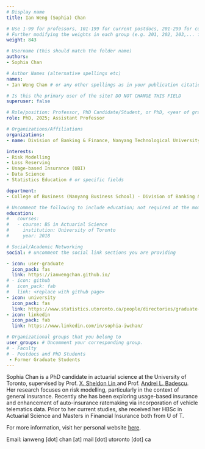 ```yaml
---
# Display name
title: Ian Weng (Sophia) Chan

# Use 1-99 for professors, 101-199 for current postdocs, 201-299 for current phds, 301-399 for current masters, 401-499 for current undergrads, 801-809 for alum postdocs, 811-849 for alum phds, 851-899 for alum masters, and 901-999 for alum undergrads
# Further modifying the weights in each group (e.g. 201, 202, 203,... for current phds) allows customized ordering (e.g. new students first)
weight: 843

# Username (this should match the folder name)
authors:
- Sophia Chan

# Author Names (alternative spellings etc)
names:
- Ian Weng Chan # or any other spellings as in your publication citations

# Is this the primary user of the site? DO NOT CHANGE THIS FIELD
superuser: false

# Role/position: Professor, PhD Candidate/Student, or PhD, <year of graduation>
role: PhD, 2025; Assistant Professor

# Organizations/Affiliations
organizations:
- name: Division of Banking & Finance, Nanyang Technological University

interests:
- Risk Modelling
- Loss Reserving
- Usage-based Insurance (UBI)
- Data Science
- Statistics Education # or specific fields

department:
- College of Business (Nanyang Business School) - Division of Banking & Finance, Nanyang Technological University

# Uncomment the following to include education; not required at the moment.
education:
#   courses:
#   - course: BS in Actuarial Science
#     institution: University of Toronto
#     year: 2018

# Social/Academic Networking
social: # uncomment the social link sections you are providing

- icon: user-graduate
  icon_pack: fas
  link: https://ianwengchan.github.io/
# - icon: github
#   icon_pack: fab
#   link: <replace with github page>
- icon: university
  icon_pack: fas
  link: https://www.statistics.utoronto.ca/people/directories/graduate-students/ian-weng-sophia-chan 
- icon: linkedin
  icon_pack: fab
  link: https://www.linkedin.com/in/sophia-iwchan/ 

# Organizational groups that you belong to
user_groups: # Uncomment your corresponding group.
# - Faculty
# - Postdocs and PhD Students
 - Former Graduate Students
---
```


Sophia Chan is a PhD candidate in actuarial science at the University of Toronto, supervised by Prof. <a href="/author/sheldon-lin/">X. Sheldon Lin </a> and Prof. <a href="/author/andrei-badescu/">Andrei L. Badescu</a>.  Her research focuses on risk modelling, particularly in the context of general insurance.  Recently she has been exploring usage-based insurance and enhancement of auto-insurance ratemaking via incorporation of vehicle telematics data.  Prior to her current studies, she received her HBSc in Actuarial Science and Masters in Financial Insurance both from U of T.

For more information, visit her personal website [here](https://ianwengchan.github.io/).

Email: ianweng [dot] chan [at] mail [dot] utoronto [dot] ca
